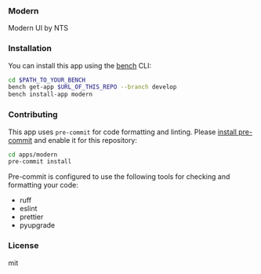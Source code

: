 ### Modern

Modern UI by NTS

### Installation

You can install this app using the [bench](https://github.com/nts/bench) CLI:

```bash
cd $PATH_TO_YOUR_BENCH
bench get-app $URL_OF_THIS_REPO --branch develop
bench install-app modern
```

### Contributing

This app uses `pre-commit` for code formatting and linting. Please [install pre-commit](https://pre-commit.com/#installation) and enable it for this repository:

```bash
cd apps/modern
pre-commit install
```

Pre-commit is configured to use the following tools for checking and formatting your code:

- ruff
- eslint
- prettier
- pyupgrade

### License

mit

